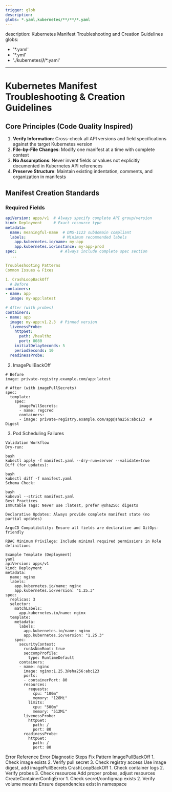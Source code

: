 ```yaml
---
trigger: glob
description:
globs: *.yaml,kubernetes/**/**/*.yaml
---
```

description: Kubernetes Manifest Troubleshooting and Creation Guidelines
globs:
  - '*.yaml'
  - '*.yml'
  - './kubernetes/**/**/*.yaml'
---

# Kubernetes Manifest Troubleshooting & Creation Guidelines

## Core Principles (Code Quality Inspired)
1. **Verify Information**: Cross-check all API versions and field specifications against the target Kubernetes version
2. **File-by-File Changes**: Modify one manifest at a time with complete context
3. **No Assumptions**: Never invent fields or values not explicitly documented in Kubernetes API references
4. **Preserve Structure**: Maintain existing indentation, comments, and organization in manifests

## Manifest Creation Standards

### Required Fields
```yaml
apiVersion: apps/v1  # Always specify complete API group/version
kind: Deployment     # Exact resource type
metadata:
  name: meaningful-name  # DNS-1123 subdomain compliant
  labels:                # Minimum recommended labels
    app.kubernetes.io/name: my-app
    app.kubernetes.io/instance: my-app-prod
spec:                   # Always include complete spec section
  ...

Troubleshooting Patterns
Common Issues & Fixes

1. CrashLoopBackOff
  # Before
containers:
- name: app
  image: my-app:latest

# After (with probes)
containers:
- name: app
  image: my-app:v1.2.3  # Pinned version
  livenessProbe:
    httpGet:
      path: /healthz
      port: 8080
    initialDelaySeconds: 5
    periodSeconds: 10
  readinessProbe:
```

2. ImagePullBackOff
```
# Before
image: private-registry.example.com/app:latest

# After (with imagePullSecrets)
spec:
  template:
    spec:
      imagePullSecrets:
      - name: regcred
      containers:
      - image: private-registry.example.com/app@sha256:abc123  # Digest
```

3. Pod Scheduling Failures
```
Validation Workflow
Dry-run:

bash
kubectl apply -f manifest.yaml --dry-run=server --validate=true
Diff (for updates):

bash
kubectl diff -f manifest.yaml
Schema Check:

bash
kubeval --strict manifest.yaml
Best Practices
Immutable Tags: Never use :latest, prefer @sha256: digests

Declarative Updates: Always provide complete manifest state (no partial updates)

ArgoCD Compatibility: Ensure all fields are declarative and GitOps-friendly

RBAC Minimum Privilege: Include minimal required permissions in Role definitions

Example Template (Deployment)
yaml
apiVersion: apps/v1
kind: Deployment
metadata:
  name: nginx
  labels:
    app.kubernetes.io/name: nginx
    app.kubernetes.io/version: "1.25.3"
spec:
  replicas: 3
  selector:
    matchLabels:
      app.kubernetes.io/name: nginx
  template:
    metadata:
      labels:
        app.kubernetes.io/name: nginx
        app.kubernetes.io/version: "1.25.3"
    spec:
      securityContext:
        runAsNonRoot: true
        seccompProfile:
          type: RuntimeDefault
      containers:
      - name: nginx
        image: nginx:1.25.3@sha256:abc123
        ports:
        - containerPort: 80
        resources:
          requests:
            cpu: "100m"
            memory: "128Mi"
          limits:
            cpu: "500m"
            memory: "512Mi"
        livenessProbe:
          httpGet:
            path: /
            port: 80
        readinessProbe:
          httpGet:
            path: /
            port: 80
```

Error Reference
Error	Diagnostic Steps	Fix Pattern
ImagePullBackOff	1. Check image exists
2. Verify pull secret
3. Check registry access	Use image digest, add imagePullSecrets
CrashLoopBackOff	1. Check container logs
2. Verify probes
3. Check resources	Add proper probes, adjust resources
CreateContainerConfigError	1. Check secret/configmap exists
2. Verify volume mounts	Ensure dependencies exist in namespace

